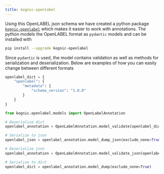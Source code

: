 ```yaml
---
title: kognic-openlabel
---
```


Using this OpenLABEL json schema we have created a python package [`kognic-openlabel`](https://pypi.org/project/kognic-openlabel) 
which makes it easier to work with annotations. The python models the OpenLABEL format as `pydantic` models and can be installed with

```bash
pip install --upgrade kognic-openlabel
```

Since `pydantic` is used, the model contains validation as well as methods for serialization and deserialization.
Below are examples of how you can easily change between different formats

```python
openlabel_dict = {
    "openlabel": {
        "metadata": {
            "schema_version": "1.0.0"
        }
    }
}

from kognic.openlabel.models import OpenLabelAnnotation

# Deserialize dict
openlabel_annotation = OpenLabelAnnotation.model_validate(openlabel_dict)

# Serialize to json
openlabel_json = openlabel_annotation.model_dump_json(exclude_none=True)

# Deserialize json
openlabel_annotation = OpenLabelAnnotation.model_validate_json(openlabel_json)

# Serialize to dict
openlabel_dict = openlabel_annotation.model_dump(exclude_none=True)
```

